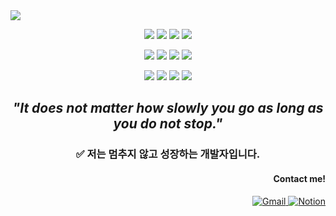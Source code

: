 <img src="https://capsule-render.vercel.app/api?type=waving&height=200&color=9face8&text=Welcome%20to%20Taeyoung's%20GitHub&section=header&reversal=false&fontAlign=55&fontAlignY=30&animation=fadeIn&fontSize=50&descAlign=90&desc=I'm%20ML%20Engineer&descAlignY=47&descSize=15&fontColor=ffffff" />

<p align="center">
  <img src="https://img.shields.io/badge/Python-3776AB?style=for-the-badge&logo=Python&logoColor=white">
  <img src="https://img.shields.io/badge/PyTorch-3776AB.svg?style=for-the-badge&logo=PyTorch&logoColor=white">
  <img src="https://img.shields.io/badge/scikit--learn-3776AB.svg?style=for-the-badge&logo=scikit-learn&logoColor=white">
  <img src="https://img.shields.io/badge/TensorFlow-3776AB.svg?style=for-the-badge&logo=TensorFlow&logoColor=white">
</p>

<p align="center">
  <img src="https://img.shields.io/badge/numpy-3776AB.svg?style=for-the-badge&logo=numpy&logoColor=white">
  <img src="https://img.shields.io/badge/pandas-3776AB.svg?style=for-the-badge&logo=pandas&logoColor=white">
  <img src="https://img.shields.io/badge/Matplotlib-3776AB.svg?style=for-the-badge&logo=Matplotlib&logoColor=black">
  <img src="https://img.shields.io/badge/github-3776AB.svg?style=for-the-badge&logo=github&logoColor=white">
</p>

<p align="center">
  <img src="https://img.shields.io/badge/docker-0db7ed.svg?style=for-the-badge&logo=docker&logoColor=white">
  <img src="https://img.shields.io/badge/Adobe%20Photoshop-0db7ed.svg?style=for-the-badge&logo=adobe%20photoshop&logoColor=white">
  <img src="https://img.shields.io/badge/Adobe%20Illustrator-0db7ed.svg?style=for-the-badge&logo=adobe%20illustrator&logoColor=white">
  <img src="https://img.shields.io/badge/Adobe%20InDesign-0db7ed.svg?style=for-the-badge&logo=adobeindesign&logoColor=white">
</p>

<h2 align="center"><em>"It does not matter how slowly you go as long as you do not stop."</em></h2>



<h3 align="center">✅ 저는 멈추지 않고 성장하는 개발자입니다.</h3>
<h4 align="right">Contact me!</h4>

<p align="right">
  <a href="https://mail.google.com/mail/?view=cm&to=n7dd29c@gmail.com&su=Hello%20Taeyoung&body=안녕하세요.">
    <img src="https://img.shields.io/badge/Gmail-EA4335?style=flat&logo=Gmail&logoColor=white" alt="Gmail">
  </a>
  <a href="https://wool-porpoise-f5f.notion.site/Tensorflow-PyTorch-Transformer-LLM-291e7d25ba168063bf58fd1489b8daf9?source=copy_link">
    <img src="https://img.shields.io/badge/Notion-000000?style=flat&logo=Notion&logoColor=white" alt="Notion">
  </a>
</p>
